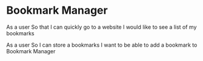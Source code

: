 # Bookmark Manager

As a user
So that I can quickly go to a website
I would like to see a list of my bookmarks

As a user
So I can store a bookmarks
I want to be able to add a bookmark to Bookmark Manager
